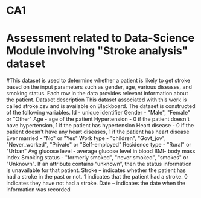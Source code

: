 # CA1
# Assessment related to Data-Science Module involving "Stroke analysis" dataset

#This dataset is used to determine whether a patient is likely to get stroke based on the
input parameters such as gender, age, various diseases, and smoking status. Each row
in the data provides relevant information about the patient.
Dataset description
This dataset associated with this work is called stroke.csv and is available on Blackboard.
The dataset is constructed of the following variables.
Id - unique identifier
Gender - "Male", "Female" or "Other"
Age - age of the patient
Hypertension - 0 if the patient doesn't have hypertension, 1 if the patient has
hypertension
Heart disease - 0 if the patient doesn't have any heart diseases, 1 if the patient has
heart disease
Ever married - "No" or "Yes"
Work type - "children", "Govt_jov", "Never_worked", "Private" or "Self-employed"
Residence type - "Rural" or "Urban"
Avg glucose level - average glucose level in blood
BMI- body mass index
Smoking status - "formerly smoked", "never smoked", "smokes" or "Unknown". If an
attribute contains “unknown”, then the status information is unavailable for that
patient.
Stroke – indicates whether the patient has had a stroke in the past or not. 1 indicates
that the patient had a stroke. 0 indicates they have not had a stroke.
Date – indicates the date when the information was recorded
